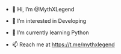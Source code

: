 - 👋 Hi, I’m @MythXLegend
- 👀 I’m interested in Developing
- 🌱 I’m currently learning Python

- 📫 Reach me at https://t.me/mythxlegend

<!---
MythXLegend/MythXLegend is a ✨ special ✨ repository because its `README.md` (this file) appears on your GitHub profile.
You can click the Preview link to take a look at your changes.
--->
